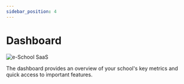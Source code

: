 ```yaml
---
sidebar_position: 4
---
```


# Dashboard

![e-School SaaS](../static/images/schooladmin/dashboard.png)

The dashboard provides an overview of your school's key metrics and quick access to important features. 